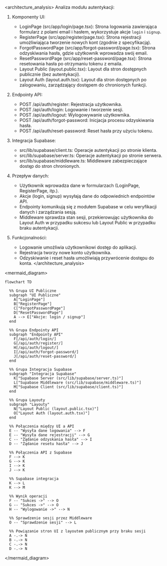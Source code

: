<architecture_analysis>
Analiza modułu autentykacji:
1. Komponenty UI:
   - LoginPage (src/app/login/page.tsx): Strona logowania zawierająca formularz z polami email i hasłem, wykorzystuje akcje `login` i `signup`.
   - RegisterPage (src/app/register/page.tsx): Strona rejestracji umożliwiająca tworzenie nowych kont (zgodnie z specyfikacją).
   - ForgotPasswordPage (src/app/forgot-password/page.tsx): Strona odzyskiwania hasła, gdzie użytkownik wprowadza swój email.
   - ResetPasswordPage (src/app/reset-password/page.tsx): Strona resetowania hasła po otrzymaniu tokenu z emaila.
   - Layout Public (layout.public.tsx): Layout dla stron dostępnych publicznie (bez autentykacji).
   - Layout Auth (layout.auth.tsx): Layout dla stron dostępnych po zalogowaniu, zarządzający dostępem do chronionych funkcji.

2. Endpointy API:
   - POST /api/auth/register: Rejestracja użytkownika.
   - POST /api/auth/login: Logowanie i tworzenie sesji.
   - POST /api/auth/logout: Wylogowywanie użytkownika.
   - POST /api/auth/forgot-password: Inicjacja procesu odzyskiwania hasła.
   - POST /api/auth/reset-password: Reset hasła przy użyciu tokenu.

3. Integracja Supabase:
   - src/lib/supabase/client.ts: Operacje autentykacji po stronie klienta.
   - src/lib/supabase/server.ts: Operacje autentykacji po stronie serwera.
   - src/lib/supabase/middleware.ts: Middleware zabezpieczające dostęp do stron chronionych.

4. Przepływ danych:
   - Użytkownik wprowadza dane w formularzach (LoginPage, RegisterPage, itp.).
   - Akcje (login, signup) wysyłają dane do odpowiednich endpointów API.
   - Endpointy komunikują się z modułem Supabase w celu weryfikacji danych i zarządzania sesją.
   - Middleware sprawdza stan sesji, przekierowując użytkownika do Layout Auth w przypadku sukcesu lub Layout Public w przypadku braku autentykacji.

5. Funkcjonalności:
   - Logowanie umożliwia użytkownikowi dostęp do aplikacji.
   - Rejestracja tworzy nowe konto użytkownika.
   - Odzyskiwanie i reset hasła umożliwiają przywrócenie dostępu do konta.
</architecture_analysis>

<mermaid_diagram>
```mermaid
flowchart TD

  %% Grupa UI Publiczne
  subgraph "UI Publiczne"
    A["LoginPage"]
    B["RegisterPage"]
    C["ForgotPasswordPage"]
    D["ResetPasswordPage"]
    A --> E["Akcje: login / signup"]
  end

  %% Grupa Endpointy API
  subgraph "Endpointy API"
    F[/api/auth/login/]
    G[/api/auth/register/]
    H[/api/auth/logout/]
    I[/api/auth/forgot-password/]
    J[/api/auth/reset-password/]
  end

  %% Grupa Integracja Supabase
  subgraph "Integracja Supabase"
    K["Supabase Server (src/lib/supabase/server.ts)"]
    L["Supabase Middleware (src/lib/supabase/middleware.ts)"]
    M["Supabase Client (src/lib/supabase/client.ts)"]
  end

  %% Grupa Layouty
  subgraph "Layouty"
    N["Layout Public (layout.public.tsx)"]
    O["Layout Auth (layout.auth.tsx)"]
  end

  %% Połączenia między UI a API
  E -- "Wysyła dane logowania" --> F
  E -- "Wysyła dane rejestracji" --> G
  C -- "Żądanie odzyskania hasła" --> I
  D -- "Żądanie resetu hasła" --> J

  %% Połączenia API z Supabase
  F --> K
  G --> K
  I --> K
  J --> K

  %% Supabase integracja
  K --> L
  K --> M

  %% Wynik operacji
  F -- "Sukces ->" --> O
  G -- "Sukces ->" --> O
  H -- "Wylogowanie ->" --> N

  %% Sprawdzenie sesji przez Middleware
  O -- "Sprawdzenie sesji" --> L

  %% Powiązanie stron UI z layoutem publicznym przy braku sesji
  A -.-> N
  B -.-> N
  C -.-> N
  D -.-> N

``` 
</mermaid_diagram> 